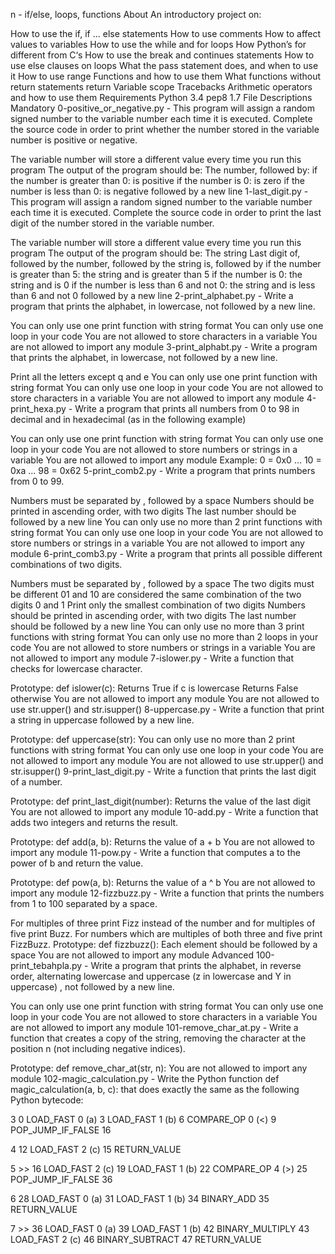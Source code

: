 n - if/else, loops, functions About An introductory project on:

How to use the if, if ... else statements How to use comments How to affect values to variables How to use the while and for loops How Python’s for different from C‘s How to use the break and continues statements How to use else clauses on loops What the pass statement does, and when to use it How to use range Functions and how to use them What functions without return statements return Variable scope Tracebacks Arithmetic operators and how to use them Requirements Python 3.4 pep8 1.7 File Descriptions Mandatory 0-positive_or_negative.py - This program will assign a random signed number to the variable number each time it is executed. Complete the source code in order to print whether the number stored in the variable number is positive or negative.

The variable number will store a different value every time you run this program The output of the program should be: The number, followed by: if the number is greater than 0: is positive if the number is 0: is zero if the number is less than 0: is negative followed by a new line 1-last_digit.py - This program will assign a random signed number to the variable number each time it is executed. Complete the source code in order to print the last digit of the number stored in the variable number.

The variable number will store a different value every time you run this program The output of the program should be: The string Last digit of, followed by the number, followed by the string is, followed by if the number is greater than 5: the string and is greater than 5 if the number is 0: the string and is 0 if the number is less than 6 and not 0: the string and is less than 6 and not 0 followed by a new line 2-print_alphabet.py - Write a program that prints the alphabet, in lowercase, not followed by a new line.

You can only use one print function with string format You can only use one loop in your code You are not allowed to store characters in a variable You are not allowed to import any module 3-print_alphabt.py - Write a program that prints the alphabet, in lowercase, not followed by a new line.

Print all the letters except q and e You can only use one print function with string format You can only use one loop in your code You are not allowed to store characters in a variable You are not allowed to import any module 4-print_hexa.py - Write a program that prints all numbers from 0 to 98 in decimal and in hexadecimal (as in the following example)

You can only use one print function with string format You can only use one loop in your code You are not allowed to store numbers or strings in a variable You are not allowed to import any module Example: 0 = 0x0 ... 10 = 0xa ... 98 = 0x62 5-print_comb2.py - Write a program that prints numbers from 0 to 99.

Numbers must be separated by , followed by a space Numbers should be printed in ascending order, with two digits The last number should be followed by a new line You can only use no more than 2 print functions with string format You can only use one loop in your code You are not allowed to store numbers or strings in a variable You are not allowed to import any module 6-print_comb3.py - Write a program that prints all possible different combinations of two digits.

Numbers must be separated by , followed by a space The two digits must be different 01 and 10 are considered the same combination of the two digits 0 and 1 Print only the smallest combination of two digits Numbers should be printed in ascending order, with two digits The last number should be followed by a new line You can only use no more than 3 print functions with string format You can only use no more than 2 loops in your code You are not allowed to store numbers or strings in a variable You are not allowed to import any module 7-islower.py - Write a function that checks for lowercase character.

Prototype: def islower(c): Returns True if c is lowercase Returns False otherwise You are not allowed to import any module You are not allowed to use str.upper() and str.isupper() 8-uppercase.py - Write a function that print a string in uppercase followed by a new line.

Prototype: def uppercase(str): You can only use no more than 2 print functions with string format You can only use one loop in your code You are not allowed to import any module You are not allowed to use str.upper() and str.isupper() 9-print_last_digit.py - Write a function that prints the last digit of a number.

Prototype: def print_last_digit(number): Returns the value of the last digit You are not allowed to import any module 10-add.py - Write a function that adds two integers and returns the result.

Prototype: def add(a, b): Returns the value of a + b You are not allowed to import any module 11-pow.py - Write a function that computes a to the power of b and return the value.

Prototype: def pow(a, b): Returns the value of a ^ b You are not allowed to import any module 12-fizzbuzz.py - Write a function that prints the numbers from 1 to 100 separated by a space.

For multiples of three print Fizz instead of the number and for multiples of five print Buzz. For numbers which are multiples of both three and five print FizzBuzz. Prototype: def fizzbuzz(): Each element should be followed by a space You are not allowed to import any module Advanced 100-print_tebahpla.py - Write a program that prints the alphabet, in reverse order, alternating lowercase and uppercase (z in lowercase and Y in uppercase) , not followed by a new line.

You can only use one print function with string format You can only use one loop in your code You are not allowed to store characters in a variable You are not allowed to import any module 101-remove_char_at.py - Write a function that creates a copy of the string, removing the character at the position n (not including negative indices).

Prototype: def remove_char_at(str, n): You are not allowed to import any module 102-magic_calculation.py - Write the Python function def magic_calculation(a, b, c): that does exactly the same as the following Python bytecode:

3 0 LOAD_FAST 0 (a) 3 LOAD_FAST 1 (b) 6 COMPARE_OP 0 (<) 9 POP_JUMP_IF_FALSE 16

4 12 LOAD_FAST 2 (c) 15 RETURN_VALUE

5 >> 16 LOAD_FAST 2 (c) 19 LOAD_FAST 1 (b) 22 COMPARE_OP 4 (>) 25 POP_JUMP_IF_FALSE 36

6 28 LOAD_FAST 0 (a) 31 LOAD_FAST 1 (b) 34 BINARY_ADD 35 RETURN_VALUE

7 >> 36 LOAD_FAST 0 (a) 39 LOAD_FAST 1 (b) 42 BINARY_MULTIPLY 43 LOAD_FAST 2 (c) 46 BINARY_SUBTRACT 47 RETURN_VALUE
